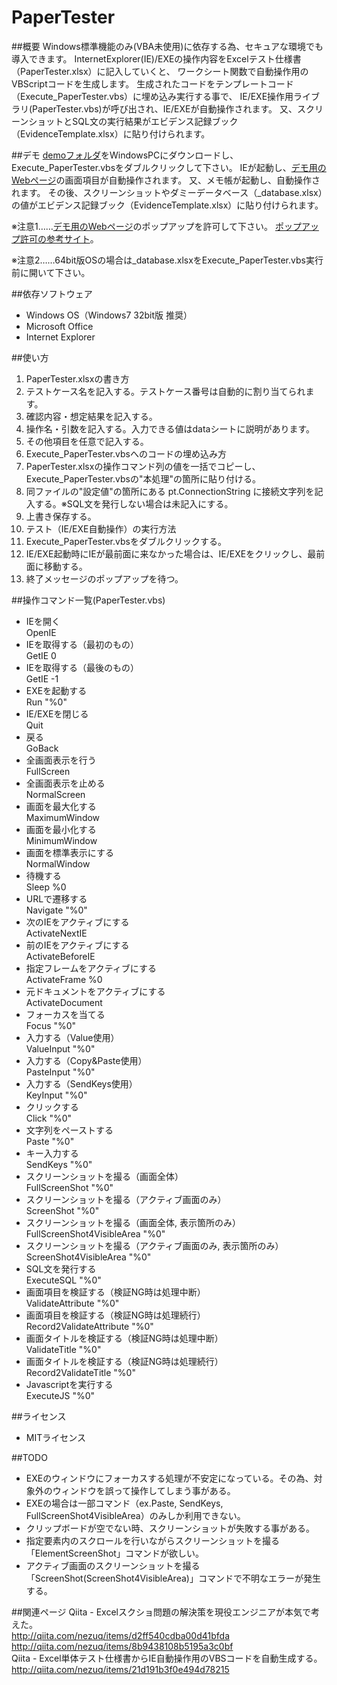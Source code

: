 PaperTester
===========

##概要
Windows標準機能のみ(VBA未使用)に依存する為、セキュアな環境でも導入できます。
InternetExplorer(IE)/EXEの操作内容をExcelテスト仕様書（PaperTester.xlsx）に記入していくと、
ワークシート関数で自動操作用のVBScriptコードを生成します。
生成されたコードをテンプレートコード（Execute_PaperTester.vbs）に埋め込み実行する事で、
IE/EXE操作用ライブラリ(PaperTester.vbs)が呼び出され、IE/EXEが自動操作されます。
又、スクリーンショットとSQL文の実行結果がエビデンス記録ブック（EvidenceTemplate.xlsx）に貼り付けられます。

##デモ
[demoフォルダ](https://github.com/nezuQ/PaperTester/tree/master/demo)をWindowsPCにダウンロードし、Execute_PaperTester.vbsをダブルクリックして下さい。
IEが起動し、[デモ用のWebページ](http://bl.ocks.org/nezuQ/raw/9719897/)の画面項目が自動操作されます。
又、メモ帳が起動し、自動操作されます。
その後、スクリーンショットやダミーデータベース（_database.xlsx）の値がエビデンス記録ブック（EvidenceTemplate.xlsx）に貼り付けられます。

※注意1……[デモ用のWebページ](http://bl.ocks.org/nezuQ/raw/9719897/)のポップアップを許可して下さい。
[ポップアップ許可の参考サイト](http://windows.microsoft.com/ja-JP/windows-vista/Internet-Explorer-Pop-up-Blocker-frequently-asked-questions?SignedIn=1)。

※注意2……64bit版OSの場合は_database.xlsxをExecute_PaperTester.vbs実行前に開いて下さい。

##依存ソフトウェア
 * Windows OS（Windows7 32bit版 推奨）
 * Microsoft Office
 * Internet Explorer

##使い方
 1. PaperTester.xlsxの書き方
   1. テストケース名を記入する。テストケース番号は自動的に割り当てられます。
   2. 確認内容・想定結果を記入する。
   3. 操作名・引数を記入する。入力できる値はdataシートに説明があります。
   4. その他項目を任意で記入する。
 2. Execute_PaperTester.vbsへのコードの埋め込み方
   1. PaperTester.xlsxの操作コマンド列の値を一括でコピーし、Execute_PaperTester.vbsの"本処理"の箇所に貼り付ける。
   2. 同ファイルの"設定値"の箇所にある pt.ConnectionString に接続文字列を記入する。※SQL文を発行しない場合は未記入にする。
   3. 上書き保存する。
 3. テスト（IE/EXE自動操作）の実行方法
   1. Execute_PaperTester.vbsをダブルクリックする。
   2. IE/EXE起動時にIEが最前面に来なかった場合は、IE/EXEをクリックし、最前面に移動する。
   3. 終了メッセージのポップアップを待つ。

##操作コマンド一覧(PaperTester.vbs)

 * IEを開く  
OpenIE  
 * IEを取得する（最初のもの）  
GetIE 0
 * IEを取得する（最後のもの）  
GetIE -1
 * EXEを起動する  
Run "%0"
 * IE/EXEを閉じる  
Quit
 * 戻る  
GoBack
 * 全画面表示を行う  
FullScreen
 * 全画面表示を止める  
NormalScreen
 * 画面を最大化する  
MaximumWindow
 * 画面を最小化する  
MinimumWindow
 * 画面を標準表示にする  
NormalWindow
 * 待機する  
Sleep %0
 * URLで遷移する  
Navigate "%0"
 * 次のIEをアクティブにする  
ActivateNextIE
 * 前のIEをアクティブにする  
ActivateBeforeIE
 * 指定フレームをアクティブにする  
ActivateFrame %0
 * 元ドキュメントをアクティブにする  
ActivateDocument
 * フォーカスを当てる  
Focus "%0"
 * 入力する（Value使用）  
ValueInput "%0"
 * 入力する（Copy&Paste使用）  
PasteInput "%0"
 * 入力する（SendKeys使用）  
KeyInput "%0"
 * クリックする  
Click "%0"
 * 文字列をペーストする  
Paste "%0"
 * キー入力する  
SendKeys "%0"
 * スクリーンショットを撮る（画面全体）  
FullScreenShot "%0"
 * スクリーンショットを撮る（アクティブ画面のみ）  
ScreenShot "%0"
 * スクリーンショットを撮る（画面全体, 表示箇所のみ）  
FullScreenShot4VisibleArea "%0"
 * スクリーンショットを撮る（アクティブ画面のみ, 表示箇所のみ）  
ScreenShot4VisibleArea "%0"
 * SQL文を発行する  
ExecuteSQL "%0"
 * 画面項目を検証する（検証NG時は処理中断）  
ValidateAttribute "%0"
 * 画面項目を検証する（検証NG時は処理続行）  
Record2ValidateAttribute "%0"
 * 画面タイトルを検証する（検証NG時は処理中断）  
ValidateTitle "%0"
 * 画面タイトルを検証する（検証NG時は処理続行）  
Record2ValidateTitle "%0"
 * Javascriptを実行する  
ExecuteJS "%0"

##ライセンス
 * MITライセンス

##TODO
 * EXEのウィンドウにフォーカスする処理が不安定になっている。その為、対象外のウィンドウを誤って操作してしまう事がある。
 * EXEの場合は一部コマンド（ex.Paste, SendKeys, FullScreenShot4VisibleArea）のみしか利用できない。
 * クリップボードが空でない時、スクリーンショットが失敗する事がある。
 * 指定要素内のスクロールを行いながらスクリーンショットを撮る「ElementScreenShot」コマンドが欲しい。
 * アクティブ画面のスクリーンショットを撮る「ScreenShot(ScreenShot4VisibleArea)」コマンドで不明なエラーが発生する。

##関連ページ
Qiita - Excelスクショ問題の解決策を現役エンジニアが本気で考えた。  
http://qiita.com/nezuq/items/d2ff540cdba00d41bfda  
http://qiita.com/nezuq/items/8b9438108b5195a3c0bf  
Qiita - Excel単体テスト仕様書からIE自動操作用のVBSコードを自動生成する。  
http://qiita.com/nezuq/items/21d191b3f0e494d78215
